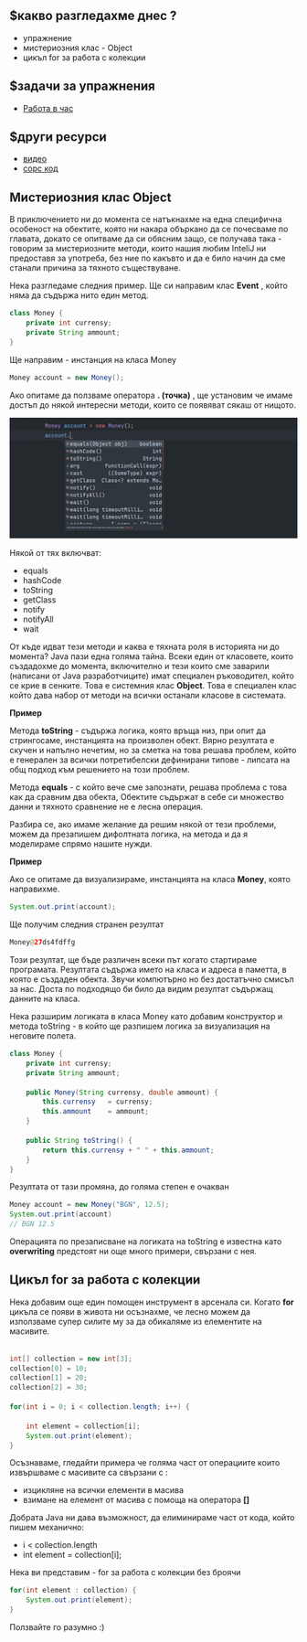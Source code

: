 ## $какво разгледахме днес ?
- упражнение
- мистериозния клас - Object
- цикъл for за работа с колекции

## $задачи за упражнения
- [Работа в час](https://github.com/mihail-petrov/netit-webdev-java/tree/master/2022-2023/%40semester_1/week-09-2/cw)
<!-- - [Домашна работа](https://github.com/mihail-petrov/netit-webdev-java/tree/master/2022-2023/%40semester_1/week-09-1/hw) -->

## $други ресурси
- [видео](https://drive.google.com/file/d/1SxeZMTGEEeQsrTIE6pwPX-okuqSig9v6/view?usp=sharing)
- [сорс код](https://github.com/mihail-petrov/netit-webdev-java/tree/master/2022-2023/%40semester_1/week-09-2/source)

## Мистериозния клас Object

В приключението ни до момента се натъкнахме на една специфична особеност на обектите, която ни накара объркано да се почесваме по главата, докато се опитваме да си обясним защо, се получава така - говорим за мистериозните методи, които нашия любим InteliJ ни предоставя за употреба, без ние по какъвто и да е било начин да сме станали причина за тяхното съществуване. 

Нека разгледаме следния пример. Ще си направим клас **Event** , който няма да съдържа нито един метод.

```java
class Money {
    private int currensy;
    private String ammount;
}
```

Ще направим - инстанция на класа Money

```java
Money account = new Money();
```

Ако опитаме да ползваме оператора **. (точка)** , ще установим че имаме достъп до някой интересни методи, които се появяват сякаш от нищото.

![](2022-05-06-11-21-30.png)

Някой от тях включват:
- equals
- hashCode
- toString
- getClass
- notify
- notifyAll
- wait

От къде идват тези методи и каква е тяхната роля в историята ни до момента? Java пази една голяма тайна. Всеки един от класовете, които създадохме до момента, включително и тези които сме заварили (написани от Java разработчиците) имат специален ръководител, който се крие в сенките. Това е системния клас **Object**. Това е специален клас който дава набор от методи на всички останали класове в системата.

**Пример**

Метода **toString** - съдържа логика, която връща низ, при опит да стрингосаме, инстанцията на произволен обект. Вярно резултата е скучен и напълно нечетим, но за сметка на това решава проблем, който е генерален за всички потретибелски дефинирани типове - липсата на общ подход към решението на този проблем.

Метода **equals** - с който вече сме запознати, решава проблема с това как да сравним два обекта, Обектите съдържат в себе си множество данни и тяхното сравнение не е лесна операция. 

Разбира се, ако имаме желание да решим някой от тези проблеми, можем да презапишем дифолтната логика, на метода и да я моделираме спрямо нашите нужди. 

**Пример**

Ако се опитаме да визуализираме, инстанцията на класа **Money**, която направихме.

```java
System.out.print(account);
```

Ще получим следния странен резултат

```java
Money@27ds4fdffg
```

Този резултат, ще бъде различен всеки път когато стартираме програмата. Резултата съдържа името на класа и адреса в паметта, в която е създаден обекта. Звучи компютърно но без достатъчно смисъл за нас. Доста по подходящо би било да видим резултат съдържащ данните на класа. 

Нека разширим логиката в класа Money като добавим конструктор и метода toString - в който ще разпишем логика за визуализация на неговите полета. 

```java
class Money {
    private int currensy;
    private String ammount;

    public Money(String currensy, double ammount) {
        this.currensy   = currensy;
        this.ammount    = ammount;
    }

    public String toString() {
        return this.currensy + " " + this.ammount;
    }
}
```

Резултата от тази промяна, до голяма степен е очакван

```java
Money account = new Money("BGN", 12.5);
System.out.print(account)
// BGN 12.5
```

Операцията по презаписване на логиката на toString е известна като **overwriting** предстоят ни още много примери, свързани с нея. 

## Цикъл for за работа с колекции

Нека добавим още един помощен инструмент в арсенала си. Когато **for** цикъла се появи в живота ни осъзнахме, че лесно можем да използваме супер силите му за да обикаляме из елементите на масивите. 

```java

int[] collection = new int[3];
collection[0] = 10;
collection[1] = 20;
collection[2] = 30;

for(int i = 0; i < collection.length; i++) {

    int element = collection[i];
    System.out.print(element);
}
```

Осъзнаваме, гледайти примера че голяма част от операциите които извършваме с масивите са свързани с :
- изцикляне на всички елементи в масива 
- взимане на елемент от масива с помоща на оператора **[]**

Добрата Java ни дава възможност, да елиминираме част от кода, който пишем механично:
- i < collection.length
- int element = collection[i];

Нека ви представим - for за работа с колекции без броячи

```java
for(int element : collection) {
    System.out.print(element);
}
```

Ползвайте го разумно :)